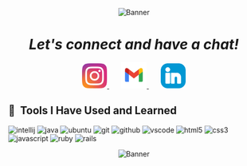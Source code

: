 <p align="center">
  <img src="https://capsule-render.vercel.app/api?type=waving&height=150&text=Hey%20Coders!🦩&fontAlign=50&fontAlignY=40&color=gradient" alt="Banner"/>
</p>
<i margin-top="0"><h1 align="center">Let's connect and have a chat!</h1></i>
<p align="center">
  <a href="https://www.instagram.com/ashishudbhav/">
    <img height="50" src="./images/instagram-2-1-logo-svgrepo-com.png"/>
  </a>&nbsp;&nbsp;&nbsp;&nbsp;&nbsp;
  <a href="https://www.instagram.com/ashishudbhav/">
    <img height="52" src="./images/gmail-svgrepo-com.png"/>
  </a>&nbsp;&nbsp;&nbsp;&nbsp;&nbsp;
  <a href="https://www.linkedin.com/in/udbhav-ashish-arya-320773265/">
    <img height="50" src="./images/linkedin-linked-in-svgrepo-com.png"/>
  </a>
</p>
<h2>🚀 &nbsp;Tools I Have Used and Learned</h2>
<p align="left">
  <img src="https://cdn.jsdelivr.net/gh/devicons/devicon@latest/icons/intellij/intellij-original.svg" alt="intellij" width="48" height="48"/>
  <img src="https://cdn.jsdelivr.net/gh/devicons/devicon@latest/icons/java/java-original.svg" alt="java" width="48" height="48"/>
  <img src="https://cdn.jsdelivr.net/gh/devicons/devicon@latest/icons/ubuntu/ubuntu-original.svg"  alt="ubuntu" width="48" height="48"/>
  <img src="https://cdn.jsdelivr.net/gh/devicons/devicon@latest/icons/git/git-original.svg"  alt="git" width="48" height="48"/>
  <img src="https://cdn.jsdelivr.net/gh/devicons/devicon@latest/icons/github/github-original.svg"  alt="github" width="48" height="48"/>
  <img src="https://cdn.jsdelivr.net/gh/devicons/devicon@latest/icons/vscode/vscode-original.svg" alt="vscode" width="48" height="48"/>
  <img src="https://cdn.jsdelivr.net/gh/devicons/devicon@latest/icons/html5/html5-original.svg" alt="html5" width="48" height="48"/>
  <img src="https://cdn.jsdelivr.net/gh/devicons/devicon@latest/icons/css3/css3-original.svg" alt="css3" width="48" height="48"/>
  <img src="https://cdn.jsdelivr.net/gh/devicons/devicon@latest/icons/javascript/javascript-original.svg" alt="javascript" width="48" height="48"/>
  <img src="https://cdn.jsdelivr.net/gh/devicons/devicon@latest/icons/ruby/ruby-original.svg" alt="ruby" width="48" height="48"/>
  <img src="https://cdn.jsdelivr.net/gh/devicons/devicon@latest/icons/rails/rails-plain.svg" alt="rails" width="48" height="48"/>
</p>


<p align="center">
  <img src="https://capsule-render.vercel.app/api?type=waving&height=180&text=⚡Stay%20Awesome⚡&color=gradient&section=footer" alt="Banner"/>
</p>
